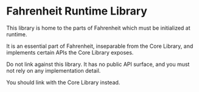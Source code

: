 # Fahrenheit Runtime Library
This library is home to the parts of Fahrenheit which must be initialized at runtime.

It is an essential part of Fahrenheit, inseparable from the Core Library, and implements certain APIs the Core Library exposes.

Do not link against this library. It has no public API surface, and you must not rely on any implementation detail.

You should link with the Core Library instead.
